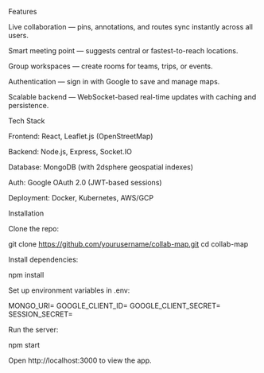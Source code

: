 Features

Live collaboration — pins, annotations, and routes sync instantly across all users.

Smart meeting point — suggests central or fastest-to-reach locations.

Group workspaces — create rooms for teams, trips, or events.

Authentication — sign in with Google to save and manage maps.

Scalable backend — WebSocket-based real-time updates with caching and persistence.

Tech Stack

Frontend: React, Leaflet.js (OpenStreetMap)

Backend: Node.js, Express, Socket.IO

Database: MongoDB (with 2dsphere geospatial indexes)

Auth: Google OAuth 2.0 (JWT-based sessions)

Deployment: Docker, Kubernetes, AWS/GCP

Installation

Clone the repo:

git clone https://github.com/yourusername/collab-map.git
cd collab-map


Install dependencies:

npm install


Set up environment variables in .env:

MONGO_URI=<your-mongodb-uri>
GOOGLE_CLIENT_ID=<your-google-client-id>
GOOGLE_CLIENT_SECRET=<your-google-client-secret>
SESSION_SECRET=<random-secret>


Run the server:

npm start


Open http://localhost:3000 to view the app.
